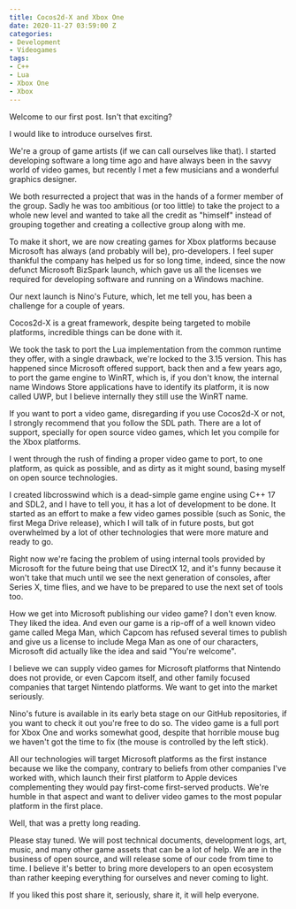 ```yaml
---
title: Cocos2d-X and Xbox One
date: 2020-11-27 03:59:00 Z
categories:
- Development
- Videogames
tags:
- C++
- Lua
- Xbox One
- Xbox
---
```


Welcome to our first post. Isn't that exciting? 

I would like to introduce ourselves first.

We're a group of game artists (if we can call ourselves like that). I started developing software a long time ago and have always been in the savvy world of video games, but recently I met a few musicians and a wonderful graphics designer. 

We both resurrected a project that was in the hands of a former member of the group. Sadly he was too ambitious (or too little) to take the project to a whole new level and wanted to take all the credit as "himself" instead of grouping together and creating a collective group along with me.

To make it short, we are now creating games for Xbox platforms because Microsoft has always (and probably will be), pro-developers. I feel super thankful the company has helped us for so long time, indeed, since the now defunct Microsoft BizSpark launch, which gave us all the licenses we required for developing software and running on a Windows machine.

Our next launch is Nino's Future, which, let me tell you, has been a challenge for a couple of years.

Cocos2d-X is a great framework, despite being targeted to mobile platforms, incredible things can be done with it. 

We took the task to port the Lua implementation from the common runtime they offer, with a single drawback, we're locked to the 3.15 version. This has happened since Microsoft offered support, back then and a few years ago, to port the game engine to WinRT, which is, if you don't know, the internal name Windows Store applications have to identify its platform, it is now called UWP, but I believe internally they still use the WinRT name.

If you want to port a video game, disregarding if you use Cocos2d-X or not, I strongly recommend that you follow the SDL path. There are a lot of support, specially for open source video games, which let you compile for the Xbox platforms.

I went through the rush of finding a proper video game to port, to one platform, as quick as possible, and as dirty as it might sound, basing myself on open source technologies. 

I created libcrosswind which is a dead-simple game engine using C++ 17 and SDL2, and I have to tell you, it has a lot of development to be done. It started as an effort to make a few video games possible (such as Sonic, the first Mega Drive release), which I will talk of in future posts, but got overwhelmed by a lot of other technologies that were more mature and ready to go.

Right now we're facing the problem of using internal tools provided by Microsoft for the future being that use DirectX 12, and it's funny because it won't take that much until we see the next generation of consoles, after Series X, time flies, and we have to be prepared to use the next set of tools too.

How we get into Microsoft publishing our video game? I don't even know. They liked the idea. And even our game is a rip-off of a well known video game called Mega Man, which Capcom has refused several times to publish and give us a license to include Mega Man as one of our characters, Microsoft did actually like the idea and said "You're welcome". 

I believe we can supply video games for Microsoft platforms that Nintendo does not provide, or even Capcom itself, and other family focused companies that target Nintendo platforms. We want to get into the market seriously.

Nino's future is available in its early beta stage on our GitHub repositories, if you want to check it out you're free to do so. The video game is a full port for Xbox One and works somewhat good, despite that horrible mouse bug we haven't got the time to fix (the mouse is controlled by the left stick).

All our technologies will target Microsoft platforms as the first instance because we like the company, contrary to beliefs from other companies I've worked with, which launch their first platform to Apple devices complementing they would pay first-come first-served products. We're humble in that aspect and want to deliver video games to the most popular platform in the first place.

Well, that was a pretty long reading. 

Please stay tuned. We will post technical documents, development logs, art, music, and many other game assets that can be a lot of help. We are in the business of open source, and will release some of our code from time to time. I believe it's better to bring more developers to an open ecosystem than rather keeping everything for ourselves and never coming to light.

If you liked this post share it, seriously, share it, it will help everyone.